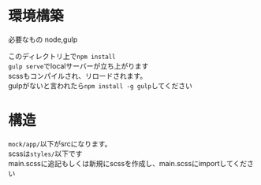 # 環境構築  
必要なもの node,gulp  

このディレクトリ上で`npm install`  
`gulp serve`でlocalサーバーが立ち上がります  
scssもコンパイルされ、リロードされます。  
gulpがないと言われたら`npm install -g gulp`してください  

# 構造  
`mock/app/`以下がsrcになります。  
scssは`styles/`以下です  
main.scssに追記もしくは新規にscssを作成し、main.scssにimportしてください  
